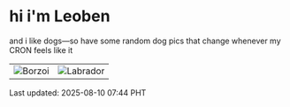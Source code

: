# hi i'm Leoben

and i like dogs—so have some random dog pics that change whenever my CRON feels like it

|  |  |
|--------|----------|
| ![Borzoi](https://random-dog-vercel.vercel.app/api/random-borzoi?v=1754783064) | ![Labrador](https://random-dog-vercel.vercel.app/api/random-labrador?v=1754783064) |

Last updated: 2025-08-10 07:44 PHT

